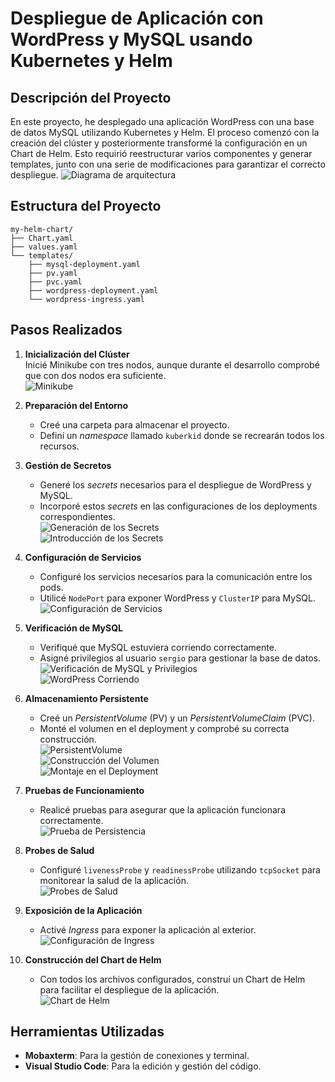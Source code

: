 # Despliegue de Aplicación con WordPress y MySQL usando Kubernetes y Helm

## Descripción del Proyecto

En este proyecto, he desplegado una aplicación WordPress con una base de datos MySQL utilizando Kubernetes y Helm. El proceso comenzó con la creación del clúster y posteriormente transformé la configuración en un Chart de Helm. Esto requirió reestructurar varios componentes y generar templates, junto con una serie de modificaciones para garantizar el correcto despliegue.
![Diagrama de arquitectura](https://github.com/KeepCodingCloudDevops11/Sergio-Kubernetes/blob/master/imagenes/KubernetesSergi.png)
## Estructura del Proyecto

```
my-helm-chart/
├── Chart.yaml
├── values.yaml
└── templates/
    ├── mysql-deployment.yaml
    ├── pv.yaml
    ├── pvc.yaml
    ├── wordpress-deployment.yaml
    └── wordpress-ingress.yaml
```

## Pasos Realizados

1. **Inicialización del Clúster**  
   Inicié Minikube con tres nodos, aunque durante el desarrollo comprobé que con dos nodos era suficiente.  
   ![Minikube](https://github.com/KeepCodingCloudDevops11/Sergio-Kubernetes/blob/master/imagenes/CreaciponMinikube.png?raw=true)

3. **Preparación del Entorno**  
   - Creé una carpeta para almacenar el proyecto.
   - Definí un *namespace* llamado `kuberkid` donde se recrearán todos los recursos.

4. **Gestión de Secretos**  
   - Generé los *secrets* necesarios para el despliegue de WordPress y MySQL.
   - Incorporé estos *secrets* en las configuraciones de los deployments correspondientes.  
   ![Generación de los Secrets](https://github.com/KeepCodingCloudDevops11/Sergio-Kubernetes/blob/master/imagenes/Generamos%20los%20Secret.png?raw=true)  
   ![Introducción de los Secrets](https://github.com/KeepCodingCloudDevops11/Sergio-Kubernetes/blob/master/imagenes/Introducimos%20los%20secrets.png?raw=true)

5. **Configuración de Servicios**  
   - Configuré los servicios necesarios para la comunicación entre los pods.
   - Utilicé `NodePort` para exponer WordPress y `ClusterIP` para MySQL.  
   ![Configuración de Servicios](https://github.com/KeepCodingCloudDevops11/Sergio-Kubernetes/blob/master/imagenes/servicios.png?raw=true)

6. **Verificación de MySQL**  
   - Verifiqué que MySQL estuviera corriendo correctamente.
   - Asigné privilegios al usuario `sergio` para gestionar la base de datos.  
   ![Verificación de MySQL y Privilegios](https://github.com/KeepCodingCloudDevops11/Sergio-Kubernetes/blob/master/imagenes/verificamos%20que%20mysql%20y%20privilegios.png?raw=true)  
   ![WordPress Corriendo](https://github.com/KeepCodingCloudDevops11/Sergio-Kubernetes/blob/master/imagenes/wordpress.png?raw=true)

7. **Almacenamiento Persistente**  
   - Creé un *PersistentVolume* (PV) y un *PersistentVolumeClaim* (PVC).
   - Monté el volumen en el deployment y comprobé su correcta construcción.  
   ![PersistentVolume](https://github.com/KeepCodingCloudDevops11/Sergio-Kubernetes/blob/master/imagenes/pv.png?raw=true)  
   ![Construcción del Volumen](https://github.com/KeepCodingCloudDevops11/Sergio-Kubernetes/blob/master/imagenes/construidovolumen.png?raw=true)  
   ![Montaje en el Deployment](https://github.com/KeepCodingCloudDevops11/Sergio-Kubernetes/blob/master/imagenes/montaje%20deploy.png?raw=true)

8. **Pruebas de Funcionamiento**  
   - Realicé pruebas para asegurar que la aplicación funcionara correctamente.  
   ![Prueba de Persistencia](https://github.com/KeepCodingCloudDevops11/Sergio-Kubernetes/blob/master/imagenes/prueba%20de%20persistencia.png?raw=true)

9. **Probes de Salud**  
   - Configuré `livenessProbe` y `readinessProbe` utilizando `tcpSocket` para monitorear la salud de la aplicación.  
   ![Probes de Salud](https://github.com/KeepCodingCloudDevops11/Sergio-Kubernetes/blob/master/imagenes/salud.png?raw=true)

10. **Exposición de la Aplicación**  
    - Activé *Ingress* para exponer la aplicación al exterior.  
    ![Configuración de Ingress](https://github.com/KeepCodingCloudDevops11/Sergio-Kubernetes/blob/master/imagenes/ingress.png?raw=true)

11. **Construcción del Chart de Helm**  
    - Con todos los archivos configurados, construí un Chart de Helm para facilitar el despliegue de la aplicación.  
    ![Chart de Helm](https://github.com/KeepCodingCloudDevops11/Sergio-Kubernetes/blob/master/imagenes/helmen.png?raw=true)

## Herramientas Utilizadas


- **Mobaxterm**: Para la gestión de conexiones y terminal.
- **Visual Studio Code**: Para la edición y gestión del código.

